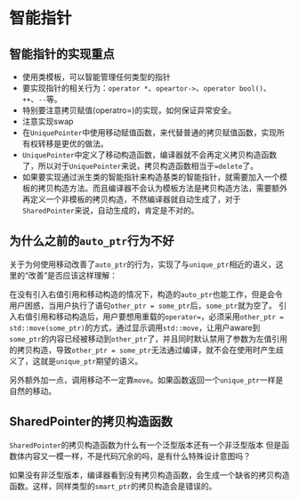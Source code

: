 # 智能指针

## 智能指针的实现重点

* 使用类模板，可以智能管理任何类型的指针
* 要实现指针的相关行为：`operator *`、`opeartor->`、`operator bool()`、`++`、`--`等。
* 特别要注意拷贝赋值(operatro=)的实现，如何保证异常安全。
* 注意实现swap
* 在`UniquePointer`中使用移动赋值函数，来代替普通的拷贝赋值函数，实现所有权转移是更优的做法。
* `UniquePointer`中定义了移动构造函数，编译器就不会再定义拷贝构造函数了，所以对于`UniquePointer`来说，拷贝构造函数相当于`=delete`了。
* 如果要实现通过派生类的智能指针来构造基类的智能指针，就需要加入一个模板的拷贝构造方法。而且编译器不会认为模板方法是拷贝构造方法，需要额外再定义一个非模板的拷贝构造，不然编译器就自动生成了，对于`SharedPointer`来说，自动生成的，肯定是不对的。

## 为什么之前的`auto_ptr`行为不好

关于为何使用移动改善了`auto_ptr`的行为，实现了与`unique_ptr`相近的语义，这里的“改善”是否应该这样理解：

在没有引入右值引用和移动构造的情况下，构造的`auto_ptr`也能工作，但是会令用户困惑，当用户执行了语句`other_ptr = some_ptr`后，`some_ptr`就为空了。
引入右值引用和移动构造后，用户要想用重载的`operator=`，必须采用`other_ptr = std::move(some_ptr)`的方式，通过显示调用`std::move`，让用户aware到`some_ptr`的内容已经被移动到`other_ptr`了，并且同时默认禁用了参数为左值引用的拷贝构造，导致`other_ptr = some_ptr`无法通过编译，就不会在使用时产生歧义了，这就是`unique_ptr`期望的语义。

另外额外加一点，调用移动不一定靠`move`。如果函数返回一个`unique_ptr`一样是自然的移动。

## SharedPointer的拷贝构造函数

`SharedPointer`的拷贝构造函数为什么有一个泛型版本还有一个非泛型版本 但是函数体内容又一模一样，不是代码冗余的吗，是有什么特殊设计意图吗？

如果没有非泛型版本，编译器看到没有拷贝构造函数，会生成一个缺省的拷贝构造函数。这样，同样类型的`smart_ptr`的拷贝构造会是错误的。


